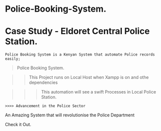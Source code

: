 # Police-Booking-System.


# Case Study - Eldoret Central Police Station. 

    Police Booking System is a Kenyan System that automate Police records easily;



> Police Booking System.

>> This Project runs on Local Host when Xampp is on and othe dependencies

   >>> This automation will see a swift Processes in Local Police Station.

    >>>> Advancement in the Police Sector 
    

An Amazing  System that will revolutionise the Police Department










          
Check it Out.
